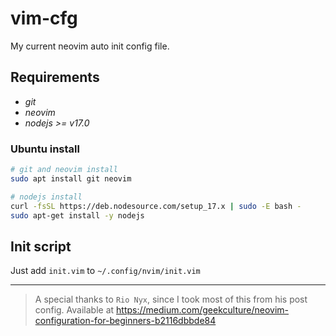 # vim-cfg

My current neovim auto init config file.

## Requirements

- *git*
- *neovim*
- *nodejs >= v17.0*

### Ubuntu install

```bash
# git and neovim install
sudo apt install git neovim

# nodejs install
curl -fsSL https://deb.nodesource.com/setup_17.x | sudo -E bash -
sudo apt-get install -y nodejs
```

## Init script

Just add `init.vim` to `~/.config/nvim/init.vim`

---

> A special thanks to `Rio Nyx`, since I took most of this from his post config. 
Available at https://medium.com/geekculture/neovim-configuration-for-beginners-b2116dbbde84
